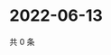 # 2022-06-13

共 0 条

<!-- BEGIN WEIBO -->
<!-- 最后更新时间 Mon Jun 13 2022 20:11:48 GMT+0800 (China Standard Time) -->

<!-- END WEIBO -->

